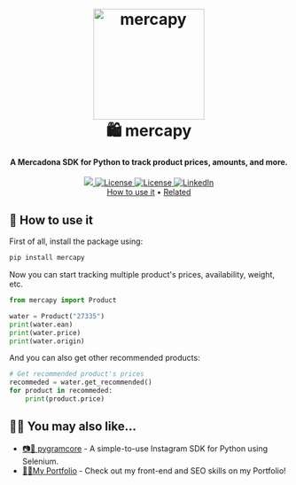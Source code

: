 <h1 align="center">
  <br>
  <img src="https://github.com/jtayped/mercapy/blob/main/images/logo.png?raw=true" alt="mercapy" width="200">
  <br>
  🛍️ mercapy
  <br>
</h1>

<h4 align="center">A Mercadona SDK for Python to track product prices, amounts, and more.</h4>

<div align="center">
  <a href="https://pypi.org/project/mercapy/">
    <img src="https://img.shields.io/pypi/v/mercapy?style=for-the-badge">
  </a>
  <a href="https://github.com/jtayped/mercapy/blob/main/LICENSE">
    <img src="https://img.shields.io/github/license/jtayped/mercapy?style=for-the-badge" alt="License">
  </a>
  <a href="https://github.com/jtayped/mercapy/issues">
    <img src="https://img.shields.io/github/issues/jtayped/mercapy?style=for-the-badge" alt="License">
  </a>
  <a href="https://www.linkedin.com/in/jtayped/">
    <img src="https://img.shields.io/badge/LinkedIn-0077B5?style=for-the-badge&logo=linkedin&logoColor=white" alt="LinkedIn">
  </a>
</div>

<div align="center">
  <a href="#how-to-use">How to use it</a> •
  <a href="#related">Related</a>
</div>


## 🔧 How to use it

First of all, install the package using:

```bash
pip install mercapy
```

Now you can start tracking multiple product's prices, availability, weight, etc.
```python
from mercapy import Product

water = Product("27335")
print(water.ean)
print(water.price)
print(water.origin)
```

And you can also get other recommended products:
```python
# Get recommended product's prices
recommeded = water.get_recommended()
for product in recommeded:
    print(product.price)
```

<div id="related"></div>

## 🙋‍♂️ You may also like...

- [📷📱 pygramcore](https://github.com/jtayped/pygramcore) - A simple-to-use Instagram SDK for Python using Selenium.
- [🧑‍💼My Portfolio](https://joeltaylor.business) - Check out my front-end and SEO skills on my Portfolio!
